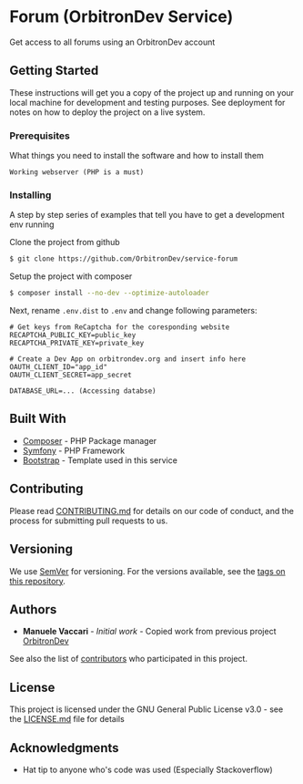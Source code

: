 # Forum (OrbitronDev Service)

Get access to all forums using an OrbitronDev account

## Getting Started

These instructions will get you a copy of the project up and running on your local machine for development and testing purposes. See deployment for notes on how to deploy the project on a live system.

### Prerequisites

What things you need to install the software and how to install them

```
Working webserver (PHP is a must)
```

### Installing

A step by step series of examples that tell you have to get a development env running

Clone the project from github

```bash
$ git clone https://github.com/OrbitronDev/service-forum
```

Setup the project with composer

```bash
$ composer install --no-dev --optimize-autoloader
```

Next, rename `.env.dist` to `.env` and change following parameters:

```
# Get keys from ReCaptcha for the coresponding website
RECAPTCHA_PUBLIC_KEY=public_key
RECAPTCHA_PRIVATE_KEY=private_key

# Create a Dev App on orbitrondev.org and insert info here
OAUTH_CLIENT_ID="app_id"
OAUTH_CLIENT_SECRET=app_secret

DATABASE_URL=... (Accessing databse)
```

## Built With

* [Composer](https://getcomposer.org/) - PHP Package manager
* [Symfony](https://symfony.com/) - PHP Framework
* [Bootstrap](https://getbootstrap.com/) - Template used in this service

## Contributing

Please read [CONTRIBUTING.md](CONTRIBUTING.md) for details on our code of conduct, and the process for submitting pull requests to us.

## Versioning

We use [SemVer](http://semver.org/) for versioning. For the versions available, see the [tags on this repository](https://github.com/OrbitronDev/service-forum/tags). 

## Authors

* **Manuele Vaccari** - *Initial work* - Copied work from previous project [OrbitronDev](https://github.com/D3strukt0r/OrbitronDev)

See also the list of [contributors](https://github.com/OrbitronDev/service-forum/contributors) who participated in this project.

## License

This project is licensed under the GNU General Public License v3.0 - see the [LICENSE.md](LICENSE.md) file for details

## Acknowledgments

* Hat tip to anyone who's code was used (Especially Stackoverflow)

